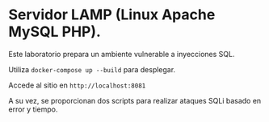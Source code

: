 # Servidor LAMP (Linux Apache MySQL PHP).

Este laboratorio prepara un ambiente vulnerable a inyecciones SQL.

Utiliza `docker-compose up --build` para desplegar.

Accede al sitio en `http://localhost:8081`

A su vez, se proporcionan dos scripts para realizar ataques SQLi basado en error y tiempo.